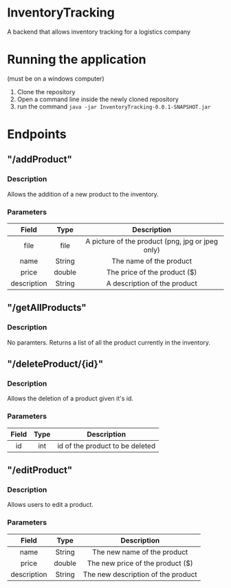 # InventoryTracking
A backend that allows inventory tracking for a logistics company

# Running the application
(must be on a windows computer)
1. Clone the repository
2. Open a command line inside the newly cloned repository
3. run the command ```java -jar InventoryTracking-0.0.1-SNAPSHOT.jar```

# Endpoints
## "/addProduct"
### Description
Allows the addition of a new product to the inventory.
### Parameters
| Field | Type | Description |
| :---: | :---: | :---: |
| file | file | A picture of the product (png, jpg or jpeg only) |
| name | String | The name of the product |
| price | double | The price of the product  ($) |
| description | String | A description of the product |
## "/getAllProducts"
### Description
No paramters. Returns a list of all the product currently in the inventory.
## "/deleteProduct/{id}"
### Description 
Allows the deletion of a product given it's id.
### Parameters
| Field | Type | Description |
| :---: | :---: | :---: |
| id | int | id of the product to be deleted |
## "/editProduct"
### Description
Allows users to edit a product.
### Parameters
| Field | Type | Description |
| :---: | :---: | :---: |
| name | String | The new name of the product |
| price | double | The new price of the product  ($) |
| description | String | The new description of the product |

